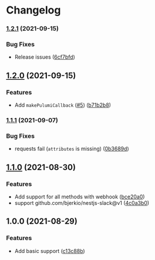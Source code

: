 # Changelog

### [1.2.1](https://www.github.com/bjerkio/gcl-slack/compare/v1.2.0...v1.2.1) (2021-09-15)


### Bug Fixes

* Release issues ([6cf7bfd](https://www.github.com/bjerkio/gcl-slack/commit/6cf7bfda45ab247eca4226946ff3e75dd2bb47ea))

## [1.2.0](https://www.github.com/bjerkio/gcl-slack/compare/v1.1.1...v1.2.0) (2021-09-15)


### Features

* Add `makePulumiCallback` ([#5](https://www.github.com/bjerkio/gcl-slack/issues/5)) ([b71b2b8](https://www.github.com/bjerkio/gcl-slack/commit/b71b2b83db51ec018d3c3d64523d2434f4f46db1))

### [1.1.1](https://www.github.com/bjerkio/gcl-slack/compare/v1.1.0...v1.1.1) (2021-09-07)


### Bug Fixes

* requests fail (`attributes` is missing) ([0b3689d](https://www.github.com/bjerkio/gcl-slack/commit/0b3689d1446c053823c24998cded28157cc63887))

## [1.1.0](https://www.github.com/bjerkio/gcl-slack/compare/v1.0.0...v1.1.0) (2021-08-30)


### Features

* Add support for all methods with webhook ([bce20a0](https://www.github.com/bjerkio/gcl-slack/commit/bce20a08e0e6bc3f26e853e52e3586bb8df688f7))
* support github.com/bjerkio/nestjs-slack@v1 ([4c0a3b0](https://www.github.com/bjerkio/gcl-slack/commit/4c0a3b058075b478e1859c8dcf5eb416418e841d))

## 1.0.0 (2021-08-29)


### Features

* Add basic support ([c13c88b](https://www.github.com/bjerkio/gcl-slack/commit/c13c88bf12a7643d2c9b4868d80044f9d61e5d9c))
